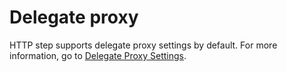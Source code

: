 # Delegate proxy

HTTP step supports delegate proxy settings by default. For more information, go to [Delegate Proxy Settings](../../../platform/2_Delegates/manage-delegates/configure-delegate-proxy-settings.md).
